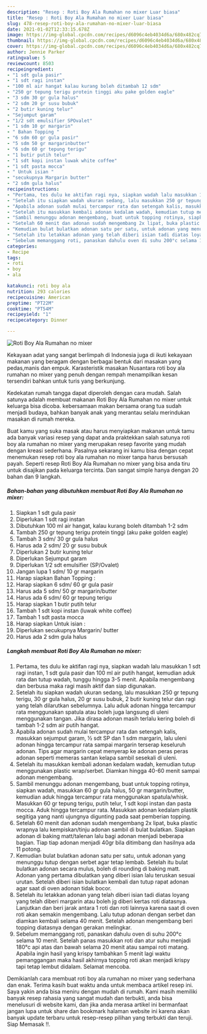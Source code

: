```yaml
---
description: "Resep : Roti Boy Ala Rumahan no mixer Luar biasa"
title: "Resep : Roti Boy Ala Rumahan no mixer Luar biasa"
slug: 478-resep-roti-boy-ala-rumahan-no-mixer-luar-biasa
date: 2021-01-02T12:33:15.678Z
image: https://img-global.cpcdn.com/recipes/d6096c4eb4034d6a/680x482cq70/roti-boy-ala-rumahan-no-mixer-foto-resep-utama.jpg
thumbnail: https://img-global.cpcdn.com/recipes/d6096c4eb4034d6a/680x482cq70/roti-boy-ala-rumahan-no-mixer-foto-resep-utama.jpg
cover: https://img-global.cpcdn.com/recipes/d6096c4eb4034d6a/680x482cq70/roti-boy-ala-rumahan-no-mixer-foto-resep-utama.jpg
author: Jennie Parker
ratingvalue: 5
reviewcount: 8503
recipeingredient:
- "1 sdt gula pasir"
- "1 sdt ragi instan"
- "100 ml air hangat kalau kurang boleh ditambah 12 sdm"
- "250 gr tepung terigu protein tinggi aku pake golden eagle"
- "3 sdm 30 gr gula halus"
- "2 sdm 20 gr susu bubuk"
- "2 butir kuning telur"
- "Sejumput garam"
- "1/2 sdt emulsifier SPOvalet"
- "1 sdm 10 gr margarin"
- " Bahan Topping "
- "6 sdm 60 gr gula pasir"
- "5 sdm 50 gr margarinbutter"
- "6 sdm 60 gr tepung terigu"
- "1 butir putih telur"
- "1 sdt kopi instan luwak white coffee"
- "1 sdt pasta mocca"
- " Untuk isian "
- "secukupnya Margarin butter"
- "2 sdm gula halus"
recipeinstructions:
- "Pertama, tes dulu ke aktifan ragi nya, siapkan wadah lalu masukkan 1 sdt ragi instan, 1 sdt gula pasir dan 100 ml air putih hangat, kemudian aduk rata dan tutup wadah, tunggu hingga 3-5 menit. Apabila mengembang dan berbusa maka ragi masih aktif dan siap digunakan."
- "Setelah itu siapkan wadah ukuran sedang, lalu masukkan 250 gr tepung terigu, 30 gr gula halus, 20 gr susu bubuk, 2 butir kuning telur dan ragi yang telah dilarutkan sebelumnya. Lalu aduk adonan hingga tercampur rata menggunakan spatula atau boleh juga langsung di uleni menggunakan tangan. Jika dirasa adonan masih terlalu kering boleh di tambah 1-2 sdm air putih hangat."
- "Apabila adonan sudah mulai tercampur rata dan setengah kalis, masukkan sejumput garam, ½ sdt SP dan 1 sdm margarin, lalu uleni adonan hingga tercampur rata sampai margarin terserap keseluruh adonan. Tips agar margarin cepat menyerap ke adonan peras peras adonan seperti memeras santan kelapa sambil sesekali di uleni."
- "Setelah itu masukkan kembali adonan kedalam wadah, kemudian tutup menggunakan plastic wrap/serbet. Diamkan hingga 40-60 menit sampai adonan mengembang."
- "Sambil menunggu adonan mengembang, buat untuk topping rotinya, siapkan wadah, masukkan 60 gr gula halus, 50 gr margarin/butter, kemudian aduk hingga tercampur rata menggunakan spatula/whisk. Masukkan 60 gr tepung terigu, putih telur, 1 sdt kopi instan dan pasta mocca. Aduk hingga tercampur rata. Masukkan adonan kedalam plastik segitiga yang nanti ujungnya digunting pada saat pemberian topping."
- "Setelah 60 menit dan adonan sudah mengembang 2x lipat, buka plastic wrapnya lalu kempiskan/tinju adonan sambil di bulat bulatkan. Siapkan adonan di baking matt/talenan lalu bagi adonan menjadi beberapa bagian. Tiap tiap adonan menjadi 40gr bila ditimbang dan hasilnya ada 11 potong."
- "Kemudian bulat bulatkan adonan satu per satu, untuk adonan yang menunggu tutup dengan serbet agar tetap lembab. Setelah itu bulat bulatkan adonan secara mulus, boleh di rounding di baking matt. Adonan yang pertama dibulatkan yang diberi isian lalu teruskan sesuai urutan. Setelah diberi isian bulatkan kembali dan tutup rapat adonan agar saat di oven adonan tidak bocor."
- "Setelah itu letakkan adonan yang telah diberi isian tadi diatas loyang yang telah diberi margarin atau boleh jg diberi kertas roti diatasnya. Lanjutkan dan beri jarak antara 1 roti dan roti lainnya karena saat di oven roti akan semakin mengembang. Lalu tutup adonan dengan serbet dan diamkan kembali selama 40 menit. Setelah adonan mengembang beri topping diatasnya dengan gerakan melingkar."
- "Sebelum memanggang roti, panaskan dahulu oven di suhu 200°c selama 10 menit. Setelah panas masukkan roti dan atur suhu menjadi 180°c api atas dan bawah selama 20 menit atau sampai roti matang. Apabila ingin hasil yang krispy tambahkan 5 menit lagi waktu pemanggangan maka hasil akhirnya topping roti akan menjadi krispy tapi tetap lembut didalam. Selamat mencoba."
categories:
- Recipe
tags:
- roti
- boy
- ala

katakunci: roti boy ala 
nutrition: 293 calories
recipecuisine: American
preptime: "PT22M"
cooktime: "PT54M"
recipeyield: "1"
recipecategory: Dinner

---
```



![Roti Boy Ala Rumahan no mixer](https://img-global.cpcdn.com/recipes/d6096c4eb4034d6a/680x482cq70/roti-boy-ala-rumahan-no-mixer-foto-resep-utama.jpg)

Kekayaan adat yang sangat berlimpah di Indonesia juga di ikuti kekayaan makanan yang beragam dengan berbagai bentuk dari masakan yang pedas,manis dan empuk. Karasteristik masakan Nusantara roti boy ala rumahan no mixer yang penuh dengan rempah menampilkan kesan tersendiri bahkan untuk turis yang berkunjung.


Kedekatan rumah tangga dapat diperoleh dengan cara mudah. Salah satunya adalah membuat makanan Roti Boy Ala Rumahan no mixer untuk keluarga bisa dicoba. kebersamaan makan bersama orang tua sudah menjadi budaya, bahkan banyak anak yang merantau selalu merindukan masakan di rumah mereka.



Buat kamu yang suka masak atau harus menyiapkan makanan untuk tamu ada banyak variasi resep yang dapat anda praktekkan salah satunya roti boy ala rumahan no mixer yang merupakan resep favorite yang mudah dengan kreasi sederhana. Pasalnya sekarang ini kamu bisa dengan cepat menemukan resep roti boy ala rumahan no mixer tanpa harus bersusah payah.
Seperti resep Roti Boy Ala Rumahan no mixer yang bisa anda tiru untuk disajikan pada keluarga tercinta. Dan sangat simple hanya dengan 20 bahan dan 9 langkah.


<!--inarticleads1-->

##### Bahan-bahan yang dibutuhkan membuat Roti Boy Ala Rumahan no mixer:

1. Siapkan 1 sdt gula pasir
1. Diperlukan 1 sdt ragi instan
1. Dibutuhkan 100 ml air hangat, kalau kurang boleh ditambah 1-2 sdm
1. Tambah 250 gr tepung terigu protein tinggi (aku pake golden eagle)
1. Tambah 3 sdm/ 30 gr gula halus
1. Harus ada 2 sdm/ 20 gr susu bubuk
1. Diperlukan 2 butir kuning telur
1. Diperlukan Sejumput garam
1. Diperlukan 1/2 sdt emulsifier (SP/Ovalet)
1. Jangan lupa 1 sdm/ 10 gr margarin
1. Harap siapkan  Bahan Topping :
1. Harap siapkan 6 sdm/ 60 gr gula pasir
1. Harus ada 5 sdm/ 50 gr margarin/butter
1. Harus ada 6 sdm/ 60 gr tepung terigu
1. Harap siapkan 1 butir putih telur
1. Tambah 1 sdt kopi instan (luwak white coffee)
1. Tambah 1 sdt pasta mocca
1. Harap siapkan  Untuk isian :
1. Diperlukan secukupnya Margarin/ butter
1. Harus ada 2 sdm gula halus




<!--inarticleads2-->

##### Langkah membuat  Roti Boy Ala Rumahan no mixer:

1. Pertama, tes dulu ke aktifan ragi nya, siapkan wadah lalu masukkan 1 sdt ragi instan, 1 sdt gula pasir dan 100 ml air putih hangat, kemudian aduk rata dan tutup wadah, tunggu hingga 3-5 menit. Apabila mengembang dan berbusa maka ragi masih aktif dan siap digunakan.
1. Setelah itu siapkan wadah ukuran sedang, lalu masukkan 250 gr tepung terigu, 30 gr gula halus, 20 gr susu bubuk, 2 butir kuning telur dan ragi yang telah dilarutkan sebelumnya. Lalu aduk adonan hingga tercampur rata menggunakan spatula atau boleh juga langsung di uleni menggunakan tangan. Jika dirasa adonan masih terlalu kering boleh di tambah 1-2 sdm air putih hangat.
1. Apabila adonan sudah mulai tercampur rata dan setengah kalis, masukkan sejumput garam, ½ sdt SP dan 1 sdm margarin, lalu uleni adonan hingga tercampur rata sampai margarin terserap keseluruh adonan. Tips agar margarin cepat menyerap ke adonan peras peras adonan seperti memeras santan kelapa sambil sesekali di uleni.
1. Setelah itu masukkan kembali adonan kedalam wadah, kemudian tutup menggunakan plastic wrap/serbet. Diamkan hingga 40-60 menit sampai adonan mengembang.
1. Sambil menunggu adonan mengembang, buat untuk topping rotinya, siapkan wadah, masukkan 60 gr gula halus, 50 gr margarin/butter, kemudian aduk hingga tercampur rata menggunakan spatula/whisk. Masukkan 60 gr tepung terigu, putih telur, 1 sdt kopi instan dan pasta mocca. Aduk hingga tercampur rata. Masukkan adonan kedalam plastik segitiga yang nanti ujungnya digunting pada saat pemberian topping.
1. Setelah 60 menit dan adonan sudah mengembang 2x lipat, buka plastic wrapnya lalu kempiskan/tinju adonan sambil di bulat bulatkan. Siapkan adonan di baking matt/talenan lalu bagi adonan menjadi beberapa bagian. Tiap tiap adonan menjadi 40gr bila ditimbang dan hasilnya ada 11 potong.
1. Kemudian bulat bulatkan adonan satu per satu, untuk adonan yang menunggu tutup dengan serbet agar tetap lembab. Setelah itu bulat bulatkan adonan secara mulus, boleh di rounding di baking matt. Adonan yang pertama dibulatkan yang diberi isian lalu teruskan sesuai urutan. Setelah diberi isian bulatkan kembali dan tutup rapat adonan agar saat di oven adonan tidak bocor.
1. Setelah itu letakkan adonan yang telah diberi isian tadi diatas loyang yang telah diberi margarin atau boleh jg diberi kertas roti diatasnya. Lanjutkan dan beri jarak antara 1 roti dan roti lainnya karena saat di oven roti akan semakin mengembang. Lalu tutup adonan dengan serbet dan diamkan kembali selama 40 menit. Setelah adonan mengembang beri topping diatasnya dengan gerakan melingkar.
1. Sebelum memanggang roti, panaskan dahulu oven di suhu 200°c selama 10 menit. Setelah panas masukkan roti dan atur suhu menjadi 180°c api atas dan bawah selama 20 menit atau sampai roti matang. Apabila ingin hasil yang krispy tambahkan 5 menit lagi waktu pemanggangan maka hasil akhirnya topping roti akan menjadi krispy tapi tetap lembut didalam. Selamat mencoba.




Demikianlah cara membuat roti boy ala rumahan no mixer yang sederhana dan enak. Terima kasih buat waktu anda untuk membaca artikel resep ini. Saya yakin anda bisa meniru dengan mudah di rumah. Kami masih memiliki banyak resep rahasia yang sangat mudah dan terbukti, anda bisa menelusuri di website kami, dan jika anda merasa artikel ini bermanfaat jangan lupa untuk share dan bookmark halaman website ini karena akan banyak update terbaru untuk resep-resep pilihan yang terbukti dan teruji. Siap Memasak !!. 
